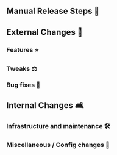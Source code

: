 ## Manual Release Steps 🦀

## External Changes 🏡

### Features ⭐

### Tweaks ⚖️ 

### Bug fixes 🐛

## Internal Changes 🛋️

### Infrastructure and maintenance 🛠️

### Miscellaneous / Config changes 🌊
